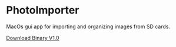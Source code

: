 # PhotoImporter
MacOs gui app for importing and organizing images from SD cards.

[Download Binary V1.0](https://github.com/jbartolozzi/PhotoImporter/blob/main/PhotoImporter.zip?raw=true)
